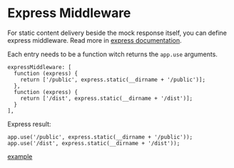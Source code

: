 # Express Middleware

For static content delivery beside the mock response itself, you can define express middleware.
Read more in [express documentation](http://expressjs.com/en/4x/api.html#app.use).

Each entry needs to be a function witch returns the `app.use` arguments.

```
expressMiddleware: [
  function (express) {
    return ['/public', express.static(__dirname + '/public')];
  },
  function (express) {
    return ['/dist', express.static(__dirname + '/dist')];
  }
],
```

Express result:
```
app.use('/public', express.static(__dirname + '/public'));
app.use('/dist', express.static(__dirname + '/dist'));
```

[example](/demo/index.js#L37)
